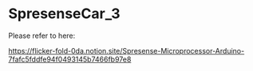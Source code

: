 # SpresenseCar_3

Please refer to here:

https://flicker-fold-0da.notion.site/Spresense-Microprocessor-Arduino-7fafc5fddfe94f0493145b7466fb97e8
